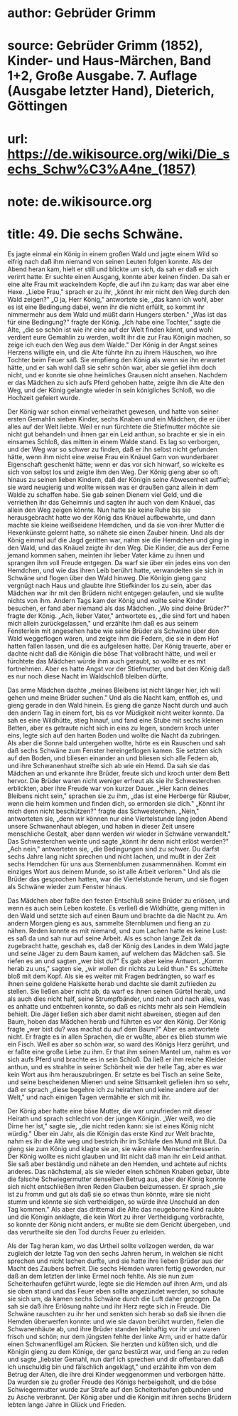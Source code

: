 # author: Gebrüder Grimm
# source: Gebrüder Grimm (1852), Kinder- und Haus-Märchen, Band 1+2, Große Ausgabe. 7. Auflage (Ausgabe letzter Hand), Dieterich, Göttingen
# url: https://de.wikisource.org/wiki/Die_sechs_Schw%C3%A4ne_(1857)
# note: de.wikisource.org
# title: 49. Die sechs Schwäne.

Es jagte einmal ein König in einem großen Wald und jagte einem Wild so eifrig nach daß ihm niemand von seinen Leuten folgen konnte. Als der Abend heran kam, hielt er still und blickte um sich, da sah er daß er sich verirrt hatte. Er suchte einen Ausgang, konnte aber keinen finden. Da sah er eine alte Frau mit wackelndem Kopfe, die auf ihn zu kam; das war aber eine Hexe. „Liebe Frau," sprach er zu ihr, „könnt ihr mir nicht den Weg durch den Wald zeigen?" „O ja, Herr König," antwortete sie, „das kann ich wohl, aber es ist eine Bedingung dabei, wenn ihr die nicht erfüllt, so kommt ihr nimmermehr aus dem Wald und müßt darin Hungers sterben." „Was ist das für eine Bedingung?" fragte der König. „Ich habe eine Tochter," sagte die Alte, „die so schön ist wie ihr eine auf der Welt finden könnt, und wohl verdient eure Gemahlin zu werden, wollt ihr die zur Frau Königin machen, so zeige ich euch den Weg aus dem Walde." Der König in der Angst seines Herzens willigte ein, und die Alte führte ihn zu ihrem Häuschen, wo ihre Tochter beim Feuer saß. Sie empfieng den König als wenn sie ihn erwartet hätte, und er sah wohl daß sie sehr schön war, aber sie gefiel ihm doch nicht, und er konnte sie ohne heimliches Grausen nicht ansehen. Nachdem er das Mädchen zu sich aufs Pferd gehoben hatte, zeigte ihm die Alte den Weg, und der König gelangte wieder in sein königliches Schloß, wo die Hochzeit gefeiert wurde. 

Der König war schon einmal verheirathet gewesen, und hatte  von seiner ersten Gemahlin sieben Kinder, sechs Knaben und ein Mädchen, die er über alles auf der Welt liebte. Weil er nun fürchtete die Stiefmutter möchte sie nicht gut behandeln und ihnen gar ein Leid anthun, so brachte er sie in ein einsames Schloß, das mitten in einem Walde stand. Es lag so verborgen, und der Weg war so schwer zu finden, daß er ihn selbst nicht gefunden hätte, wenn ihm nicht eine weise Frau ein Knäuel Garn von wunderbarer Eigenschaft geschenkt hätte; wenn er das vor sich hinwarf, so wickelte es sich von selbst los und zeigte ihm den Weg. Der König gieng aber so oft hinaus zu seinen lieben Kindern, daß der Königin seine Abwesenheit auffiel; sie ward neugierig und wollte wissen was er draußen ganz allein in dem Walde zu schaffen habe. Sie gab seinen Dienern viel Geld, und die verriethen ihr das Geheimnis und sagten ihr auch von dem Knäuel, das allein den Weg zeigen könnte. Nun hatte sie keine Ruhe bis sie herausgebracht hatte wo der König das Knäuel aufbewahrte, und dann machte sie kleine weißseidene Hemdchen, und da sie von ihrer Mutter die Hexenkünste gelernt hatte, so nähete sie einen Zauber hinein. Und als der König einmal auf die Jagd geritten war, nahm sie die Hemdchen und ging in den Wald, und das Knäuel zeigte ihr den Weg. Die Kinder, die aus der Ferne jemand kommen sahen, meinten ihr lieber Vater käme zu ihnen und sprangen ihm voll Freude entgegen. Da warf sie über ein jedes eins von den Hemdchen, und wie das ihren Leib berührt hatte, verwandelten sie sich in Schwäne und flogen über den Wald hinweg. Die Königin gieng ganz vergnügt nach Haus und glaubte ihre Stiefkinder los zu sein, aber das Mädchen war ihr mit den Brüdern nicht entgegen gelaufen, und sie wußte nichts von ihm. Andern Tags kam der König und wollte seine Kinder besuchen, er fand aber niemand als das Mädchen. „Wo sind deine Brüder?" fragte der König. „Ach, lieber Vater," antwortete es, „die sind fort und haben  mich allein zurückgelassen," und erzählte ihm daß es aus seinem Fensterlein mit angesehen habe wie seine Brüder als Schwäne über den Wald weggeflogen wären, und zeigte ihm die Federn, die sie in dem Hof hatten fallen lassen, und die es aufgelesen hatte. Der König trauerte, aber er dachte nicht daß die Königin die böse That vollbracht hätte, und weil er fürchtete das Mädchen würde ihm auch geraubt, so wollte er es mit fortnehmen. Aber es hatte Angst vor der Stiefmutter, und bat den König daß es nur noch diese Nacht im Waldschloß bleiben dürfte. 

Das arme Mädchen dachte „meines Bleibens ist nicht länger hier, ich will gehen und meine Brüder suchen." Und als die Nacht kam, entfloh es, und gieng gerade in den Wald hinein. Es gieng die ganze Nacht durch und auch den andern Tag in einem fort, bis es vor Müdigkeit nicht weiter konnte. Da sah es eine Wildhütte, stieg hinauf, und fand eine Stube mit sechs kleinen Betten, aber es getraute nicht sich in eins zu legen, sondern kroch unter eins, legte sich auf den harten Boden und wollte die Nacht da zubringen. Als aber die Sonne bald untergehen wollte, hörte es ein Rauschen und sah daß sechs Schwäne zum Fenster hereingeflogen kamen. Sie setzten sich auf den Boden, und bliesen einander an und bliesen sich alle Federn ab, und ihre Schwanenhaut streifte sich ab wie ein Hemd. Da sah sie das Mädchen an und erkannte ihre Brüder, freute sich und kroch unter dem Bett hervor. Die Brüder waren nicht weniger erfreut als sie ihr Schwesterchen erblickten, aber ihre Freude war von kurzer Dauer. „Hier kann deines Bleibens nicht sein," sprachen sie zu ihm, „das ist eine Herberge für Räuber, wenn die heim kommen und finden dich, so ermorden sie dich." „Könnt ihr mich denn nicht beschützen?" fragte das Schwesterchen. „Nein," antworteten sie, „denn wir können nur eine Viertelstunde lang jeden Abend unsere Schwanenhaut ablegen, und haben in dieser Zeit unsere menschliche Gestalt, aber dann  werden wir wieder in Schwäne verwandelt." Das Schwesterchen weinte und sagte „könnt ihr denn nicht erlöst werden?" „Ach nein," antworteten sie, „die Bedingungen sind zu schwer. Du darfst sechs Jahre lang nicht sprechen und nicht lachen, und mußt in der Zeit sechs Hemdchen für uns aus Sternenblumen zusammennähen. Kommt ein einziges Wort aus deinem Munde, so ist alle Arbeit verloren." Und als die Brüder das gesprochen hatten, war die Viertelstunde herum, und sie flogen als Schwäne wieder zum Fenster hinaus. 

Das Mädchen aber faßte den festen Entschluß seine Brüder zu erlösen, und wenn es auch sein Leben kostete. Es verließ die Wildhütte, gieng mitten in den Wald und setzte sich auf einen Baum und brachte da die Nacht zu. Am andern Morgen gieng es aus, sammelte Sternblumen und fieng an zu nähen. Reden konnte es mit niemand, und zum Lachen hatte es keine Lust: es saß da und sah nur auf seine Arbeit. Als es schon lange Zeit da zugebracht hatte, geschah es, daß der König des Landes in dem Wald jagte und seine Jäger zu dem Baum kamen, auf welchem das Mädchen saß. Sie riefen es an und sagten „wer bist du?" Es gab aber keine Antwort. „Komm herab zu uns," sagten sie, „wir wollen dir nichts zu Leid thun." Es schüttelte bloß mit dem Kopf. Als sie es weiter mit Fragen bedrängten, so warf es ihnen seine goldene Halskette herab und dachte sie damit zufrieden zu stellen. Sie ließen aber nicht ab, da warf es ihnen seinen Gürtel herab, und als auch dies nicht half, seine Strumpfbänder, und nach und nach alles, was es anhatte und entbehren konnte, so daß es nichts mehr als sein Hemdlein behielt. Die Jäger ließen sich aber damit nicht abweisen, stiegen auf den Baum, hoben das Mädchen herab und führten es vor den König. Der König fragte „wer bist du? was machst du auf dem Baum?" Aber es antwortete nicht. Er fragte es in allen Sprachen, die er wußte,  aber es blieb stumm wie ein Fisch. Weil es aber so schön war, so ward des Königs Herz gerührt, und er faßte eine große Liebe zu ihm. Er that ihm seinen Mantel um, nahm es vor sich aufs Pferd und brachte es in sein Schloß. Da ließ er ihm reiche Kleider anthun, und es strahlte in seiner Schönheit wie der helle Tag, aber es war kein Wort aus ihm herauszubringen. Er setzte es bei Tisch an seine Seite, und seine bescheidenen Mienen und seine Sittsamkeit gefielen ihm so sehr, daß er sprach „diese begehre ich zu heirathen und keine andere auf der Welt," und nach einigen Tagen vermählte er sich mit ihr. 

Der König aber hatte eine böse Mutter, die war unzufrieden mit dieser Heirath und sprach schlecht von der jungen Königin. „Wer weiß, wo die Dirne her ist," sagte sie, „die nicht reden kann: sie ist eines König nicht würdig." Über ein Jahr, als die Königin das erste Kind zur Welt brachte, nahm es ihr die Alte weg und bestrich ihr im Schlafe den Mund mit Blut. Da gieng sie zum König und klagte sie an, sie wäre eine Menschenfresserin. Der König wollte es nicht glauben und litt nicht daß man ihr ein Leid anthat. Sie saß aber beständig und nähete an den Hemden, und achtete auf nichts anderes. Das nächstemal, als sie wieder einen schönen Knaben gebar, übte die falsche Schwiegermutter denselben Betrug aus, aber der König konnte sich nicht entschließen ihren Reden Glauben beizumessen. Er sprach „sie ist zu fromm und gut als daß sie so etwas thun könnte, wäre sie nicht stumm und könnte sie sich vertheidigen, so würde ihre Unschuld an den Tag kommen." Als aber das drittemal die Alte das neugeborne Kind raubte und die Königin anklagte, die kein Wort zu ihrer Vertheidigung vorbrachte, so konnte der König nicht anders, er mußte sie dem Gericht übergeben, und das verurtheilte sie den Tod durchs Feuer zu erleiden. 

Als der Tag heran kam, wo das Urtheil sollte vollzogen werden,  da war zugleich der letzte Tag von den sechs Jahren herum, in welchen sie nicht sprechen und nicht lachen durfte, und sie hatte ihre lieben Brüder aus der Macht des Zaubers befreit. Die sechs Hemden waren fertig geworden, nur daß an dem letzten der linke Ermel noch fehlte. Als sie nun zum Scheiterhaufen geführt wurde, legte sie die Hemden auf ihren Arm, und als sie oben stand und das Feuer eben sollte angezündet werden, so schaute sie sich um, da kamen sechs Schwäne durch die Luft daher gezogen. Da sah sie daß ihre Erlösung nahte und ihr Herz regte sich in Freude. Die Schwäne rauschten zu ihr her und senkten sich herab so daß sie ihnen die Hemden überwerfen konnte: und wie sie davon berührt wurden, fielen die Schwanenhäute ab, und ihre Brüder standen leibhaftig vor ihr und waren frisch und schön; nur dem jüngsten fehlte der linke Arm, und er hatte dafür einen Schwanenflügel am Rücken. Sie herzten und küßten sich, und die Königin gieng zu dem Könige, der ganz bestürzt war, und fieng an zu reden und sagte „liebster Gemahl, nun darf ich sprechen und dir offenbaren daß ich unschuldig bin und fälschlich angeklagt," und erzählte ihm von dem Betrug der Alten, die ihre drei Kinder weggenommen und verborgen hätte. Da wurden sie zu großer Freude des Königs herbeigeholt, und die böse Schwiegermutter wurde zur Strafe auf den Scheiterhaufen gebunden und zu Asche verbrannt. Der König aber und die Königin mit ihren sechs Brüdern lebten lange Jahre in Glück und Frieden. 

